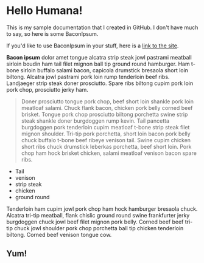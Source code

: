 # Hello Humana!

This is my sample documentation that I created in GitHub. I don't have much to say, so here is some BaconIpsum.

If you'd like to use BaconIpsum in your stuff, here is a [link to the site](https://www.baconipsum.com).

**Bacon ipsum** dolor amet tongue alcatra strip steak jowl pastrami meatball sirloin boudin ham tail filet mignon ball tip ground round hamburger. Ham t-bone sirloin buffalo salami bacon, capicola drumstick bresaola short loin biltong. Alcatra jowl pastrami pork loin rump tenderloin beef ribs. Landjaeger strip steak doner prosciutto. Spare ribs biltong cupim pork loin pork chop, prosciutto jerky ham.

> Doner prosciutto tongue pork chop, beef short loin shankle pork loin meatloaf salami. Chuck flank bacon, chicken pork belly corned beef brisket. Tongue pork chop prosciutto biltong porchetta swine strip steak shankle doner burgdoggen rump kevin. Tail pancetta burgdoggen pork tenderloin cupim meatloaf t-bone strip steak filet mignon shoulder. Tri-tip pork porchetta, short loin bacon pork belly chuck buffalo t-bone beef ribeye venison tail. Swine cupim chicken short ribs chuck drumstick leberkas porchetta, beef short loin. Pork chop ham hock brisket chicken, salami meatloaf venison bacon spare ribs.

- Tail
- venison
- strip steak
- chicken
- ground round 

Tenderloin ham cupim jowl pork chop ham hock hamburger bresaola chuck. Alcatra tri-tip meatball, flank chislic ground round swine frankfurter jerky burgdoggen chuck jowl beef filet mignon pork belly. Corned beef beef tri-tip chuck jowl shoulder pork chop porchetta ball tip chicken tenderloin biltong. Corned beef venison tongue cow.

## Yum!